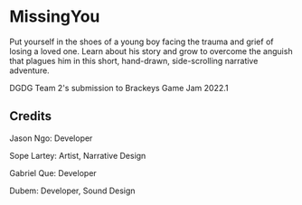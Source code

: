 # MissingYou
Put yourself in the shoes of a young boy facing the trauma and grief of losing a loved one. Learn about his story and grow to overcome the anguish that plagues him in this short, hand-drawn, side-scrolling narrative adventure.

DGDG Team 2's submission to Brackeys Game Jam 2022.1

## Credits
<p> Jason Ngo: Developer </p>
<p> Sope Lartey: Artist, Narrative Design </p>
<p> Gabriel Que: Developer </p>
<p> Dubem: Developer, Sound Design </p>
